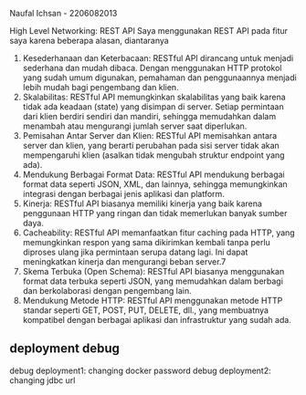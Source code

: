 Naufal Ichsan - 2206082013

High Level Networking: REST API
Saya menggunakan REST API pada fitur saya karena beberapa alasan, diantaranya
1. Kesederhanaan dan Keterbacaan: RESTful API dirancang untuk menjadi sederhana dan mudah dibaca. Dengan menggunakan HTTP protokol yang sudah umum digunakan, pemahaman dan penggunaannya menjadi lebih mudah bagi pengembang dan klien.
2. Skalabilitas: RESTful API memungkinkan skalabilitas yang baik karena tidak ada keadaan (state) yang disimpan di server. Setiap permintaan dari klien berdiri sendiri dan mandiri, sehingga memudahkan dalam menambah atau mengurangi jumlah server saat diperlukan.
3. Pemisahan Antar Server dan Klien: RESTful API memisahkan antara server dan klien, yang berarti perubahan pada sisi server tidak akan mempengaruhi klien (asalkan tidak mengubah struktur endpoint yang ada).
4. Mendukung Berbagai Format Data: RESTful API mendukung berbagai format data seperti JSON, XML, dan lainnya, sehingga memungkinkan integrasi dengan berbagai jenis aplikasi dan platform.
5. Kinerja: RESTful API biasanya memiliki kinerja yang baik karena penggunaan HTTP yang ringan dan tidak memerlukan banyak sumber daya.
6. Cacheability: RESTful API memanfaatkan fitur caching pada HTTP, yang memungkinkan respon yang sama dikirimkan kembali tanpa perlu diproses ulang jika permintaan serupa datang lagi. Ini dapat meningkatkan kinerja dan mengurangi beban server.7
7. Skema Terbuka (Open Schema): RESTful API biasanya menggunakan format data terbuka seperti JSON, yang memudahkan dalam berbagi dan berkolaborasi dengan pengembang lain.
8. Mendukung Metode HTTP: RESTful API menggunakan metode HTTP standar seperti GET, POST, PUT, DELETE, dll., yang membuatnya kompatibel dengan berbagai aplikasi dan infrastruktur yang sudah ada.


## deployment debug
debug deployment1: changing docker password
debug deployment2: changing jdbc url